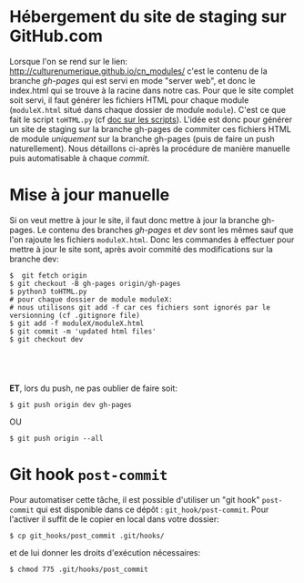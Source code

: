 Hébergement du site de staging sur GitHub.com
==========================================

Lorsque l'on se rend sur le lien:
http://culturenumerique.github.io/cn_modules/
c'est le contenu de la branche *gh-pages* qui est servi en mode "server web", et donc le index.html qui se trouve à la racine dans notre cas. Pour que le site complet soit servi, il faut générer les fichiers HTML pour chaque module (`moduleX.html` situé dans chaque dossier de module `module`). C'est ce que fait le script `toHTML.py` (cf [doc sur les scripts](scripts.md)). L'idée est donc pour générer un site de staging sur la branche gh-pages de commiter ces fichiers HTML de module *uniquement* sur la branche gh-pages (puis de faire un push naturellement). Nous détaillons ci-après la procédure de manière manuelle puis automatisable à chaque *commit*.

# Mise à jour manuelle
Si on veut mettre à jour le site, il faut donc mettre à jour la branche gh-pages. Le contenu des branches *gh-pages* et *dev* sont les mêmes sauf que l'on rajoute les fichiers `moduleX.html`. Donc les commandes à effectuer pour mettre à jour le site sont, après avoir commité des modifications sur la branche dev:  

```
$  git fetch origin
$ git checkout -B gh-pages origin/gh-pages
$ python3 toHTML.py
# pour chaque dossier de module moduleX:
# nous utilisons git add -f car ces fichiers sont ignorés par le versionning (cf .gitignore file)
$ git add -f moduleX/moduleX.html
$ git commit -m 'updated html files'
$ git checkout dev





```
**ET**, lors du push, ne pas oublier de faire soit:  

```
$ git push origin dev gh-pages
```
OU  
```
$ git push origin --all
```

# Git hook `post-commit`
Pour automatiser cette tâche, il est possible d'utiliser un "git hook" `post-commit` qui est disponible dans ce dépôt : `git_hook/post-commit`. Pour l'activer il suffit de le copier en local dans votre dossier:
```
$ cp git_hooks/post_commit .git/hooks/
```
et de lui donner les droits d'exécution nécessaires: 
```
$ chmod 775 .git/hooks/post_commit
```
